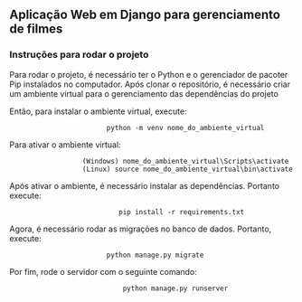 ## Aplicação Web em Django para gerenciamento de filmes

### Instruções para rodar o projeto
 
 Para rodar o projeto, é necessário ter o Python e o gerenciador de pacoter Pip instalados no computador. Após clonar o repositório, é necessário criar um ambiente virtual para o gerenciamento das dependências do projeto

 Então, para instalar o ambiente virtual, execute: 
 
					    	python -m venv nome_do_ambiente_virtual
	
Para ativar o ambiente virtual:

					  (Windows) nome_do_ambiente_virtual\Scripts\activate
					  (Linux) source nome_do_ambiente_virtual\bin\activate
					
Após ativar o ambiente, é necessário instalar as dependências. Portanto execute:
	
					    	   pip install -r requirements.txt
								
Agora, é necessário rodar as migrações no banco de dados. Portanto, execute:
	
						  	python manage.py migrate
							
Por fim, rode o servidor com o seguinte comando:
	
						        python manage.py runserver
